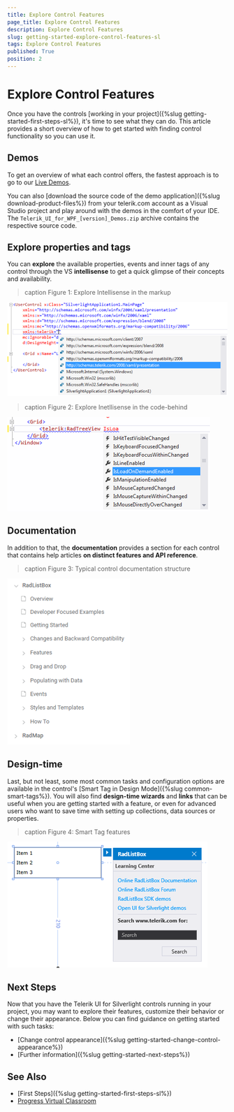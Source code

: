 ```yaml
---
title: Explore Control Features
page_title: Explore Control Features
description: Explore Control Features
slug: getting-started-explore-control-features-sl
tags: Explore Control Features
published: True
position: 2
---
```


# Explore Control Features

Once you have the controls [working in your project]({%slug getting-started-first-steps-sl%}), it's time to see what they can do. This article provides a short overview of how to get started with finding control functionality so you can use it.

## Demos

To get an overview of what each control offers, the fastest approach is to go to our [Live Demos](http://demos.telerik.com/silverlight).

You can also [download the source code of the demo application]({%slug download-product-files%}) from your telerik.com account as a Visual Studio project and play around with the demos in the comfort of your IDE. The `Telerik_UI_for_WPF_[version]_Demos.zip` archive contains the respective source code.

## Explore properties and tags

You can **explore** the available properties, events and inner tags of any control through the VS **intellisense** to get a quick glimpse of their concepts and availability.

>caption Figure 1: Explore Intellisense in the markup

![Explore Intellisense in the markup](adding-telerik-ui-to-an-application/images/installation-adding-application-using-intellisense-vs-wpf-1.png "Explore Intellisense in the markup")

>caption Figure 2: Explore Inetllisense in the code-behind

![Explore Inetllisense in the code-behind](adding-telerik-ui-to-an-application/images/installation-adding-application-using-intellisense-vs-wpf-3.png "Explore Inetllisense in the code-behind")

## Documentation

In addition to that, the **documentation** provides a section for each control that contains help articles **on distinct features and API reference**.

>caption Figure 3: Typical control documentation structure

![Typical control documentation structure](images/typical-control-docs-structure.png "Typical control documentation structure")

## Design-time

Last, but not least, some most common tasks and configuration options are available in the control's [Smart Tag in Design Mode]({%slug common-smart-tags%}). You will also find **design-time wizards** and **links** that can be useful when you are getting started with a feature, or even for advanced users who want to save time with setting up collections, data sources or properties.

>caption Figure 4: Smart Tag features

![Smart Tag features](images/smart-tag-features-sl.png "Smart Tag features")

## Next Steps

Now that you have the Telerik UI for Silverlight controls running in your project, you may want to explore their features, customize their behavior or change their appearance. Below you can find guidance on getting started with such tasks:

* [Change control appearance]({%slug getting-started-change-control-appearance%})
* [Further information]({%slug getting-started-next-steps%})

## See Also

* [First Steps]({%slug getting-started-first-steps-sl%})
* [Progress Virtual Classroom](https://www.telerik.com/account/support/virtual-classroom)